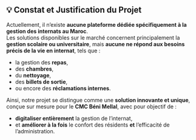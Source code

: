 ## 💡 Constat et Justification du Projet

Actuellement, il n’existe **aucune plateforme dédiée spécifiquement à la gestion des internats au Maroc**.  
Les solutions disponibles sur le marché concernent principalement la **gestion scolaire ou universitaire**, mais **aucune ne répond aux besoins précis de la vie en internat**, tels que :
- la gestion des **repas**,
- des **chambres**,
- du **nettoyage**,
- des **billets de sortie**,
- ou encore des **réclamations internes**.

Ainsi, notre projet se distingue comme une **solution innovante et unique**, conçue sur mesure pour le **CMC Béni Mellal**, avec pour objectif de :
- **digitaliser entièrement** la gestion de l’internat,  
- et **améliorer à la fois** le confort des résidents **et** l’efficacité de l’administration.
